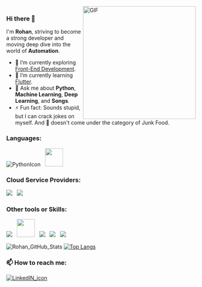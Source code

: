 <img align="right" alt="GIF" src="https://i.pinimg.com/originals/50/83/e0/5083e0a2a7dcaae07c142e8b87036a27.gif" width="300/">

### Hi there 👋 

<!--
**rohankumawat/rohankumawat** is a ✨ _special_ ✨ repository because its `README.md` (this file) appears on your GitHub profile.

Here are some ideas to get you started:

- 🔭 I’m currently working on ...
- 🌱 I’m currently learning ...
- 👯 I’m looking to collaborate on ...
- 🤔 I’m looking for help with ...
- 💬 Ask me about ...
- 📫 How to reach me: ...
- 😄 Pronouns: ...
- ⚡ Fun fact: ...
-->

I'm **Rohan**, striving to become a strong developer and moving deep dive into the world of **Automation**. 

- 🔭 I’m currently exploring [Front-End Development](https://github.com/rohankumawat/FrontEndDevelopment).
- 🌱 I’m currently learning [Flutter](https://github.com/rohankumawat/Flutter).
- 💬 Ask me about **Python**, **Machine Learning**, **Deep Learning**, and **Songs**.
- ⚡ Fun fact: Sounds stupid, but I can crack jokes on myself. And :pizza: doesn't come under the category of Junk Food.

### Languages:

![PythonIcon](https://img.icons8.com/color/48/000000/python.png) &nbsp; <img src="https://www.r-project.org/Rlogo.png" height="48">

### Cloud Service Providers:

<img src="https://img.icons8.com/color/48/000000/amazon-web-services.png"/> &nbsp; <img src="https://img.icons8.com/color/48/000000/google-cloud-platform.png"/>

### Other tools or Skills:

<img src="https://img.icons8.com/color/48/000000/git.png"/> &nbsp; <img src="https://www.terraform.io/assets/images/og-image-8b3e4f7d.png" height="48"> &nbsp; <img src="https://img.icons8.com/dusk/48/000000/docker.png"/> &nbsp; <img src="https://img.icons8.com/color/48/000000/jenkins.png"/> &nbsp; <img src="https://img.icons8.com/color/48/000000/red-hat.png"/> 

![Rohan_GitHub_Stats](https://github-readme-stats.vercel.app/api?username=rohankumawat&theme=radical&show_icons=true&hide=issues,contribs) [![Top Langs](https://github-readme-stats.vercel.app/api/top-langs/?username=rohankumawat&theme=radical&layout=compact)](https://github.com/anuraghazra/github-readme-stats)

### 📫 How to reach me: 
[![LinkedIN_icon](https://img.icons8.com/bubbles/48/000000/linkedin.png)](https://www.linkedin.com/in/rohankumawat06/)
